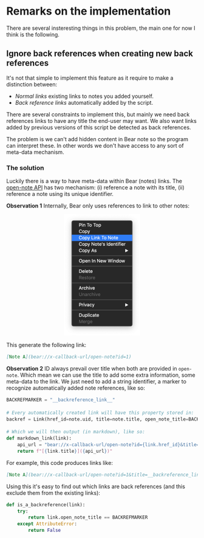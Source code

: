 # Remarks on the implementation 

There are several insteresting things in this problem, the main one for now I think is the following.

## Ignore back references when creating new back references

It's not that simple to implement this feature as it require to make a distinction between:

* *Normal links* existing links to notes you added yourself.
* *Back reference links* automatically added by the script. 

There are several constraints to implement this, but mainly we need back references links 
to have any title the end-user may want. We also want links added by previous versions of
this script be detected as back references.

The problem is we can't add hidden content in Bear note so the program can interpret these.
In other words we don't have access to any sort of meta-data mechanism. 

### The solution 

Luckily there is a way to have meta-data within Bear (notes) links. The [open-note API][open-note]
has two mechanism: (i) reference a note with its title, (ii) reference a note using its unique
identifier. 


**Observation 1** Internally, Bear only uses references to link to other notes: 

<div align="center"><img src="img/link_to_note.png" width=200/></div>


This generate the following link:

```markdown
[Note A](bear://x-callback-url/open-note?id=1)
```


**Observation 2** ID always prevail over title when both are provided in `open-note`.
Which mean we can use the title to add some extra information, some meta-data to the link.
We just need to add a string identifier, a marker to recognize automatically added note
references, like so: 

```python 
BACKREFMARKER = "__backreference_link__"

# Every automatically created link will have this property stored in:
backref = Link(href_id=note.uid, title=note.title, open_note_title=BACKREFMARKER)

# Which we will then output (in markdown), like so:
def markdown_link(link):
    api_url = "bear://x-callback-url/open-note?id={link.href_id}&title={link.open_note_title}"
    return f"[{link.title}]({api_url})"
```

For example, this code produces links like: 

```markdown
[Note A](bear://x-callback-url/open-note?id=1&title=__backreference_link__)
```

Using this it's easy to find out which links are back references 
(and this exclude them from the existing links): 

```python
def is_a_backreference(link):
    try:
        return link.open_note_title == BACKREFMARKER
    except AttributeError:
        return False
```


[open-note]: https://bear.app/faq/X-callback-url%20Scheme%20documentation/#open-note
